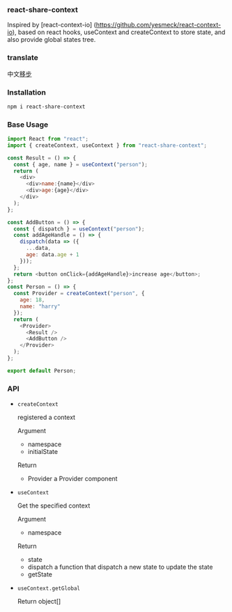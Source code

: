 ### react-share-context

Inspired by [react-context-io] (https://github.com/yesmeck/react-context-io), based on react hooks, useContext and createContext to store state, and also provide global states tree.

### translate

中文[移步](https://github.com/asyalas/react-share-context/blob/master/README-CN.md)

### Installation

```bash
npm i react-share-context
```

### Base Usage

```js
import React from "react";
import { createContext, useContext } from "react-share-context";

const Result = () => {
  const { age, name } = useContext("person");
  return (
    <div>
      <div>name:{name}</div>
      <div>age:{age}</div>
    </div>
  );
};

const AddButton = () => {
  const { dispatch } = useContext("person");
  const addAgeHandle = () => {
    dispatch(data => ({
      ...data,
      age: data.age + 1
    }));
  };
  return <button onClick={addAgeHandle}>increase age</button>;
};
const Person = () => {
  const Provider = createContext("person", {
    age: 18,
    name: "harry"
  });
  return (
    <Provider>
      <Result />
      <AddButton />
    </Provider>
  );
};

export default Person;
```

### API

- `createContext`
  
  registered a context

  Argument

  - namespace 
  - initialState 

  Return

  - Provider a Provider component

- `useContext`
  
  Get the specified context

  Argument

  - namespace 

  Return

  - state 
  - dispatch a function that dispatch a new state to update the state
  - getState 

- `useContext.getGlobal`

  Return object[]
